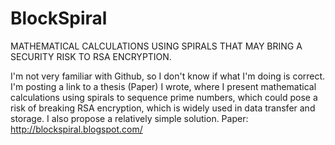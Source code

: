 # BlockSpiral
MATHEMATICAL CALCULATIONS USING SPIRALS THAT MAY BRING A SECURITY RISK TO RSA ENCRYPTION.

I'm not very familiar with Github, so I don't know if what I'm doing is correct. I'm posting a link to a thesis (Paper) I wrote, where I present mathematical calculations using spirals to sequence prime numbers, which could pose a risk of breaking RSA encryption, which is widely used in data transfer and storage. I also propose a relatively simple solution. Paper: http://blockspiral.blogspot.com/
